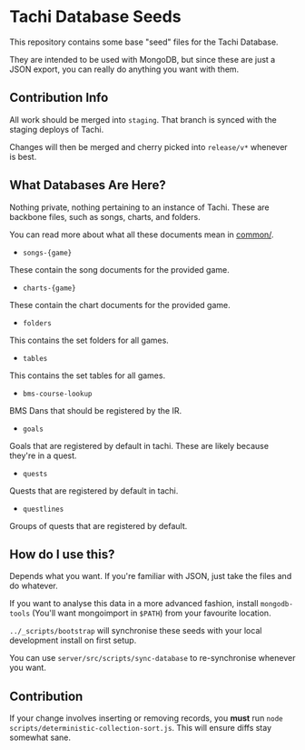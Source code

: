 # Tachi Database Seeds

This repository contains some base "seed" files for the Tachi Database.

They are intended to be used with MongoDB, but since these are just a JSON export, you can
really do anything you want with them.

## Contribution Info

All work should be merged into `staging`. That branch is synced with the staging deploys of Tachi.

Changes will then be merged and cherry picked into `release/v*` whenever is best.

## What Databases Are Here?

Nothing private, nothing pertaining to an instance of Tachi. These are backbone files, such
as songs, charts, and folders.

You can read more about what all these documents mean in [common/](https://github.com/TNG-dev/Tachi/tree/staging/common).

- `songs-{game}`

These contain the song documents for the provided game.

- `charts-{game}`

These contain the chart documents for the provided game.

- `folders`

This contains the set folders for all games.

- `tables`

This contains the set tables for all games.

- `bms-course-lookup`

BMS Dans that should be registered by the IR.

- `goals`

Goals that are registered by default in tachi.
These are likely because they're in a quest.

- `quests`

Quests that are registered by default in tachi.

- `questlines`

Groups of quests that are registered by default.

## How do I use this?

Depends what you want. If you're familiar with JSON, just
take the files and do whatever.

If you want to analyse this data in a more advanced fashion,
install `mongodb-tools` (You'll want mongoimport in `$PATH`) from your favourite location.

`../_scripts/bootstrap` will synchronise these seeds with your local development install on first setup.

You can use `server/src/scripts/sync-database` to re-synchronise whenever you want.

## Contribution

If your change involves inserting or removing records, you **must** run `node scripts/deterministic-collection-sort.js`.
This will ensure diffs stay somewhat sane.
